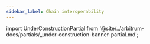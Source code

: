 ```yaml
---
sidebar_label: Chain interoperability
---
```


import UnderConstructionPartial from '@site/../arbitrum-docs/partials/_under-construction-banner-partial.md'; 

<UnderConstructionPartial />